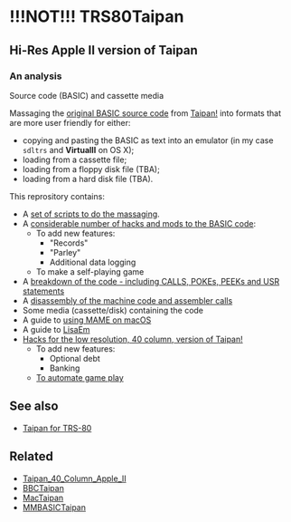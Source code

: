 # !!!NOT!!! TRS80Taipan
## Hi-Res Apple II version of Taipan
### An analysis

Source code (BASIC) and cassette media

Massaging the [original BASIC source code](https://taipangame.com/BASIC.txt) from [Taipan!](https://taipangame.com) into formats that are more user friendly for either:
- copying and pasting the BASIC as text into an emulator (in my case `sdltrs` and **VirtualII** on OS X);
- loading from a cassette file;
- loading from a floppy disk file (TBA);
- loading from a hard disk file (TBA).

This reprository contains:
 - A [set of scripts to do the massaging](https://github.com/greenonline/TRS80Taipan/blob/main/Listings/TRS80%20Taipan%20script%20issues.txt).
 - A [considerable number of hacks and mods to the BASIC code](https://github.com/greenonline/TRS80Taipan/blob/main/Listings/TRS80%20Taipan%20script%20issues.txt):
   - To add new features:
     - "Records"
     - "Parley" 
     - Additional data logging
   - To make a self-playing game
 - A [breakdown of the code - including CALLS, POKEs, PEEKs and USR statements](https://github.com/greenonline/TRS80Taipan/blob/main/Listings/TRS80%20Taipan%20script%20issues.txt)
 - A [disassembly of the machine code and assembler calls](https://github.com/greenonline/TRS80Taipan/blob/main/Listings/Apple_II_Hi-Res_routines.md)
 - Some media (cassette/disk) containing the code
 - A guide to [using MAME on macOS](https://github.com/greenonline/TRS80Taipan/blob/main/Misc/MAME%20on%20Mac.md)
 - A guide to [LisaEm](https://github.com/greenonline/TRS80Taipan/blob/main/Misc/LisaEmSetUp.md)
 - [Hacks for the low resolution, 40 column, version of Taipan!](https://github.com/greenonline/TRS80Taipan/blob/main/Misc/Hacks/)
   - To add new features:
     - Optional debt
     - Banking
   - [To automate game play](https://github.com/greenonline/TRS80Taipan/blob/main/Misc/Automating/)

## See also 
- [Taipan for TRS-80](https://gr33nonline.wordpress.com/2024/12/23/taipan-for-trs-80/)

## Related
- [Taipan_40_Column_Apple_II](https://github.com/greenonline/Taipan_40_Column_Apple_II/)
- [BBCTaipan](https://github.com/greenonline/BBCTaipan)
- [MacTaipan](https://github.com/greenonline/MacTaipan)
- [MMBASICTaipan](https://github.com/greenonline/MMBASICTaipan)
